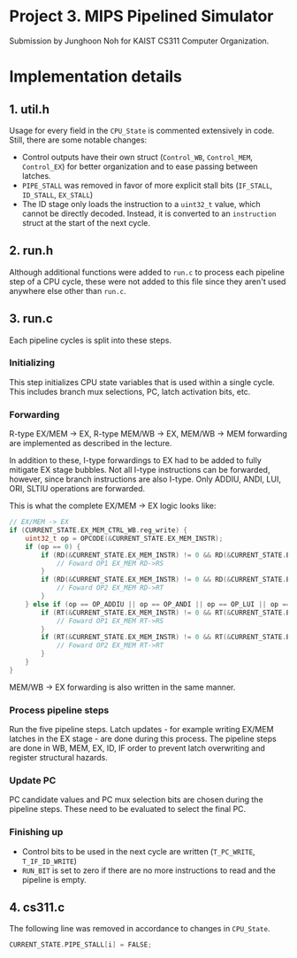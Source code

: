 # Project 3. MIPS Pipelined Simulator
Submission by Junghoon Noh for KAIST CS311 Computer Organization.

# Implementation details

## 1. util.h
Usage for every field in the `CPU_State` is commented extensively in code.
Still, there are some notable changes:
- Control outputs have their own struct (`Control_WB`, `Control_MEM`, `Control_EX`) for better organization and to ease passing between latches.
- `PIPE_STALL` was removed in favor of more explicit stall bits (`IF_STALL`, `ID_STALL`, `EX_STALL`)
- The ID stage only loads the instruction to a `uint32_t` value, which cannot be directly decoded. Instead, it is converted to an `instruction` struct at the start of the next cycle.

## 2. run.h
Although additional functions were added to `run.c` to process each pipeline step of a CPU cycle,
these were not added to this file since they aren't used anywhere else other than `run.c`.

## 3. run.c
Each pipeline cycles is split into these steps.
### Initializing 
This step initializes CPU state variables that is used within a single cycle.
This includes branch mux selections, PC, latch activation bits, etc.

### Forwarding
R-type EX/MEM → EX, R-type MEM/WB → EX, MEM/WB → MEM forwarding are implemented as described in the lecture.

In addition to these, I-type forwardings to EX had to be added to fully mitigate EX stage bubbles.
Not all I-type instructions can be forwarded, however, since branch instructions are also I-type. Only ADDIU, ANDI, LUI, ORI, SLTIU operations are forwarded.

This is what the complete EX/MEM → EX logic looks like:
```c
// EX/MEM -> EX
if (CURRENT_STATE.EX_MEM_CTRL_WB.reg_write) {
    uint32_t op = OPCODE(&CURRENT_STATE.EX_MEM_INSTR);
    if (op == 0) {
        if (RD(&CURRENT_STATE.EX_MEM_INSTR) != 0 && RD(&CURRENT_STATE.EX_MEM_INSTR) == RS(&CURRENT_STATE.ID_EX_INSTR)) {
            // Foward OP1 EX_MEM RD->RS
        }
        if (RD(&CURRENT_STATE.EX_MEM_INSTR) != 0 && RD(&CURRENT_STATE.EX_MEM_INSTR) == RT(&CURRENT_STATE.ID_EX_INSTR)) {
            // Foward OP2 EX_MEM RD->RT
        }
    } else if (op == OP_ADDIU || op == OP_ANDI || op == OP_LUI || op == OP_ORI || op == OP_SLTIU) {
        if (RT(&CURRENT_STATE.EX_MEM_INSTR) != 0 && RT(&CURRENT_STATE.EX_MEM_INSTR) == RS(&CURRENT_STATE.ID_EX_INSTR)) {
            // Foward OP1 EX_MEM RT->RS
        }
        if (RT(&CURRENT_STATE.EX_MEM_INSTR) != 0 && RT(&CURRENT_STATE.EX_MEM_INSTR) == RT(&CURRENT_STATE.ID_EX_INSTR)) {
            // Foward OP2 EX_MEM RT->RT
        }
    }
}
```
MEM/WB → EX forwarding is also written in the same manner.

### Process pipeline steps
Run the five pipeline steps. Latch updates - for example writing EX/MEM latches in the EX stage - are done during this process.
The pipeline steps are done in WB, MEM, EX, ID, IF
order to prevent latch overwriting and register structural hazards.

### Update PC
PC candidate values and PC mux selection bits are chosen during the pipeline steps.
These need to be evaluated to select the final PC.

### Finishing up
- Control bits to be used in the next cycle are written (`T_PC_WRITE`, `T_IF_ID_WRITE`)
- `RUN_BIT` is set to zero if there are no more instructions to read and the pipeline is empty.

## 4. cs311.c
The following line was removed in accordance to changes in `CPU_State`.
```c
CURRENT_STATE.PIPE_STALL[i] = FALSE;
```

